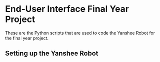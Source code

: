# End-User Interface Final Year Project
These are the Python scripts that are used to code the Yanshee Robot for the final year project.
## Setting up the Yanshee Robot

